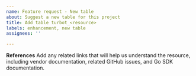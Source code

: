 ```yaml
---
name: Feature request - New table
about: Suggest a new table for this project
title: Add table turbot_<resource>
labels: enhancement, new table
assignees: ''

---
```


**References**
Add any related links that will help us understand the resource, including vendor documentation, related GitHub issues, and Go SDK documentation.
